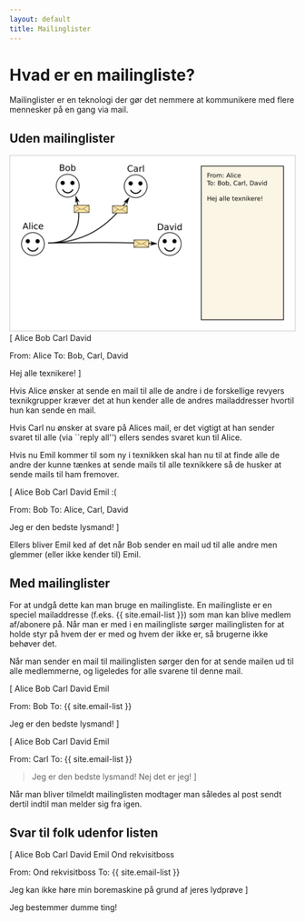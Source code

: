 ```yaml
---
layout: default
title: Mailinglister
---
```


# Hvad er en mailingliste?

Mailinglister er en teknologi der gør det nemmere at kommunikere med flere mennesker på en gang via mail.

## Uden mailinglister
<img src="/images/illustration-0.png">
[
  Alice
  Bob
  Carl
  David

  From: Alice
  To: Bob, Carl, David

  Hej alle texnikere!
]

Hvis Alice ønsker at sende en mail til alle de andre i de forskellige revyers texnikgrupper kræver det at hun kender alle de andres mailaddresser hvortil hun kan sende en mail.

Hvis Carl nu ønsker at svare på Alices mail, er det vigtigt at han sender svaret til alle (via ``reply all'') ellers sendes svaret kun til Alice.

Hvis nu Emil kommer til som ny i texnikken skal han nu til at finde alle de andre der kunne tænkes at sende mails til alle texnikkere så de husker at sende mails til ham fremover.

[
  Alice
  Bob
  Carl
  David
  Emil :(

  From: Bob
  To: Alice, Carl, David

  Jeg er den bedste lysmand!
]

Ellers bliver Emil ked af det når Bob sender en mail ud til alle andre men glemmer (eller ikke kender til) Emil.

## Med mailinglister

For at undgå dette kan man bruge en mailingliste. En mailingliste er en speciel mailaddresse (f.eks. {{ site.email-list }}) som man kan blive medlem af/abonere på. Når man er med i en mailingliste sørger mailinglisten for at holde styr på hvem der er med og hvem der ikke er, så brugerne ikke behøver det.

Når man sender en mail til mailinglisten sørger den for at sende mailen ud til alle medlemmerne, og ligeledes for alle svarene til denne mail.


[
  Alice
  Bob
  Carl
  David
  Emil

  From: Bob
  To: {{ site.email-list }}

  Jeg er den bedste lysmand!
]

[
  Alice
  Bob
  Carl
  David
  Emil

  From: Carl
  To: {{ site.email-list }}

  > Jeg er den bedste lysmand!
  Nej det er jeg!
]

Når man bliver tilmeldt mailinglisten modtager man således al post sendt dertil indtil man melder sig fra igen.


## Svar til folk udenfor listen
[
  Alice
  Bob
  Carl
  David
  Emil
  Ond rekvisitboss

  From: Ond rekvisitboss
  To: {{ site.email-list }}

  Jeg kan ikke høre min boremaskine på grund af jeres lydprøve
]

  Jeg bestemmer dumme ting!
